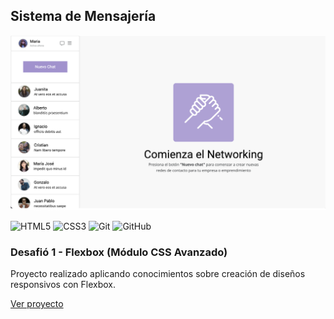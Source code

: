 ## Sistema de Mensajería

![Sistema de Mensajería](./assets/img/screenshot-project.png "Sistema de Mensajería")

![HTML5](https://img.shields.io/badge/html5-%23E34F26.svg?style=for-the-badge&logo=html5&logoColor=white)
![CSS3](https://img.shields.io/badge/css3-%231572B6.svg?style=for-the-badge&logo=css3&logoColor=white)
![Git](https://img.shields.io/badge/git-%23F05033.svg?style=for-the-badge&logo=git&logoColor=white)
![GitHub](https://img.shields.io/badge/github-%23121011.svg?style=for-the-badge&logo=github&logoColor=white)

### Desafió 1 - Flexbox (Módulo CSS Avanzado)

Proyecto realizado aplicando conocimientos sobre creación de diseños responsivos con Flexbox.


<a href="https://isra-osvaldo.github.io/messaging-system/" target="_blank">Ver proyecto</a>
